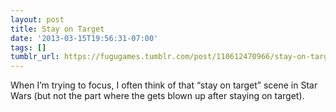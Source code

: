 ```yaml
---
layout: post
title: Stay on Target
date: '2013-03-15T19:56:31-07:00'
tags: []
tumblr_url: https://fugugames.tumblr.com/post/110612470966/stay-on-target
---
```

When I’m trying to focus, I often think of that “stay on target” scene in Star Wars (but not the part where the gets blown up after staying on target).

